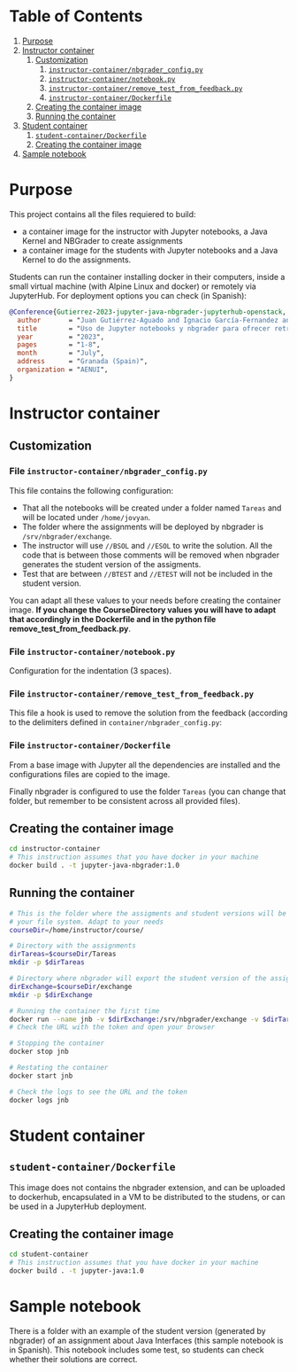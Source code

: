 
# Table of Contents

1.  [Purpose](#org62caa6b)
2.  [Instructor container](#org7e7f99f)
    1.  [Customization](#orgf151814)
        1.  [`instructor-container/nbgrader_config.py`](#orgc93c15a)
        2.  [`instructor-container/notebook.py`](#orgcb48782)
        3.  [`instructor-container/remove_test_from_feedback.py`](#orgab0d55e)
        4.  [`instructor-container/Dockerfile`](#org87fa639)
    2.  [Creating the container image](#org9949d2c)
    3.  [Running the container](#org3759423)
3.  [Student container](#org5ea856c)
    1.  [`student-container/Dockerfile`](#org39883d0)
    2.  [Creating the container image](#org9949d27)
4.  [Sample notebook](#org6ca7ded)



<a id="org62caa6b"></a>

# Purpose

This project contains all the files requiered to build:

-   a container image for the instructor with Jupyter notebooks, a Java Kernel and NBGrader to create assignments
-   a container image for the students with Jupyter notebooks and a Java Kernel to do the assignments.

Students can run the container installing docker in their computers, inside a small virtual machine (with Alpine Linux and docker) or remotely via JupyterHub. For deployment options you can check (in Spanish):

```bib
@Conference{Gutierrez-2023-jupyter-java-nbgrader-jupyterhub-openstack,
  author       = "Juan Gutiérrez-Aguado and Ignacio García-Fernandez and Manolo Pérez-Aixendri",
  title        = "Uso de Jupyter notebooks y nbgrader para ofrecer retroalimentación en una asignatura de programación",
  year         = "2023",
  pages        = "1-8",
  month        = "July",
  address      = "Granada (Spain)",
  organization = "AENUI",
}
```

<a id="org7e7f99f"></a>

# Instructor container


<a id="orgf151814"></a>

## Customization


<a id="orgc93c15a"></a>

### File `instructor-container/nbgrader_config.py`

This file contains the following configuration: 

-   That all the notebooks will be created under a folder named `Tareas` and will be located under `/home/jovyan`.
-   The folder where the assignments will be deployed by nbgrader is `/srv/nbgrader/exchange`.
-   The instructor will use `//BSOL` and `//ESOL` to write the solution. All the code that is between those comments will be removed when nbgrader generates the student version of the assigments.
-   Test that are between `//BTEST` and `//ETEST` will not be included in the student version.

You can adapt all these values to your needs before creating the container image. **If you change the CourseDirectory values you will have to adapt that accordingly in the Dockerfile and in the python file remove_test_from_feedback.py**.


<a id="orgcb48782"></a>

### File `instructor-container/notebook.py`

Configuration for the indentation (3 spaces).

<a id="orgab0d55e"></a>

### File `instructor-container/remove_test_from_feedback.py`

This file a hook is used to remove the solution from the feedback (according to the delimiters defined in `container/nbgrader_config.py`:


<a id="org87fa639"></a>

### File `instructor-container/Dockerfile`


From a base image with Jupyter all the dependencies are installed and the configurations files are copied to the image.

Finally nbgrader is configured to use the folder `Tareas` (you can change that folder, but remember to be consistent across all provided files).

<a id="org9949d2c"></a>

## Creating the container image

```bash
cd instructor-container
# This instruction assumes that you have docker in your machine
docker build . -t jupyter-java-nbgrader:1.0
```


<a id="org3759423"></a>

## Running the container

```bash
# This is the folder where the assigments and student versions will be in
# your file system. Adapt to your needs
courseDir=/home/instructor/course/

# Directory with the assignments
dirTareas=$courseDir/Tareas
mkdir -p $dirTareas

# Directory where nbgrader will export the student version of the assignments
dirExchange=$courseDir/exchange
mkdir -p $dirExchange

# Running the container the first time
docker run --name jnb -v $dirExchange:/srv/nbgrader/exchange -v $dirTareas:/home/jovyan/Tareas -p 8888:8888 jupyter-java-nbgrader:1.0
# Check the URL with the token and open your browser

# Stopping the container
docker stop jnb

# Restating the container
docker start jnb

# Check the logs to see the URL and the token
docker logs jnb
```


<a id="org5ea856c"></a>

# Student container


<a id="org39883d0"></a>

## `student-container/Dockerfile`

This image does not contains the nbgrader extension, and can be uploaded to dockerhub, encapsulated in a VM to be distributed to the studens, or can be used in a JupyterHub deployment.



<a id="org9949d27"></a>

## Creating the container image

```bash
cd student-container
# This instruction assumes that you have docker in your machine
docker build . -t jupyter-java:1.0
```


<a id="org6ca7ded"></a>

# Sample notebook

There is a folder with an example of the student version (generated by nbgrader) of an assignment about Java Interfaces (this sample notebook is in Spanish). This notebook includes some test, so students can check whether their solutions are correct.
